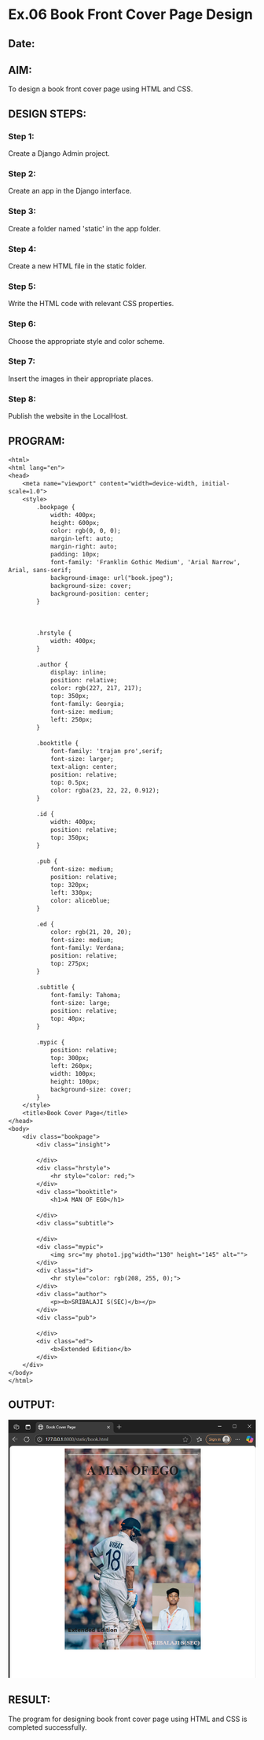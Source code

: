 # Ex.06 Book Front Cover Page Design
## Date:

## AIM:
To design a book front cover page using HTML and CSS.

## DESIGN STEPS:

### Step 1:
Create a Django Admin project.

### Step 2:
Create an app in the Django interface.

### Step 3:
Create a folder named 'static' in the app folder.

### Step 4:
Create a new HTML file in the static folder.

### Step 5:
Write the HTML code with relevant CSS properties.

### Step 6:
Choose the appropriate style and color scheme.

### Step 7:
Insert the images in their appropriate places.

### Step 8:
Publish the website in the LocalHost.

## PROGRAM:
```
<html>
<html lang="en">
<head>
    <meta name="viewport" content="width=device-width, initial-scale=1.0">
    <style>
        .bookpage {
            width: 400px;
            height: 600px;
            color: rgb(0, 0, 0);
            margin-left: auto;
            margin-right: auto;
            padding: 10px;
            font-family: 'Franklin Gothic Medium', 'Arial Narrow', Arial, sans-serif;
            background-image: url("book.jpeg");
            background-size: cover;
            background-position: center;
        }

        

        .hrstyle {
            width: 400px;
        }

        .author {
            display: inline;
            position: relative;
            color: rgb(227, 217, 217);
            top: 350px;
            font-family: Georgia;
            font-size: medium;
            left: 250px;
        }

        .booktitle {
            font-family: 'trajan pro',serif;
            font-size: larger;
            text-align: center;
            position: relative;
            top: 0.5px;
            color: rgba(23, 22, 22, 0.912);
        }

        .id {
            width: 400px;
            position: relative;
            top: 350px;
        }

        .pub {
            font-size: medium;
            position: relative;
            top: 320px;
            left: 330px;
            color: aliceblue;
        }

        .ed {
            color: rgb(21, 20, 20);
            font-size: medium;
            font-family: Verdana;
            position: relative;
            top: 275px;
        }

        .subtitle {
            font-family: Tahoma;
            font-size: large;
            position: relative;
            top: 40px;
        }

        .mypic {
            position: relative;
            top: 300px;
            left: 260px;
            width: 100px;
            height: 100px;
            background-size: cover;
        }
    </style>
    <title>Book Cover Page</title>
</head>
<body>
    <div class="bookpage">
        <div class="insight">
            
        </div>
        <div class="hrstyle">
            <hr style="color: red;">
        </div>
        <div class="booktitle">
            <h1>A MAN OF EGO</h1>
            
        </div>
        <div class="subtitle">
            
        </div>
        <div class="mypic">
            <img src="my photo1.jpg"width="130" height="145" alt="">
        </div>
        <div class="id">
            <hr style="color: rgb(208, 255, 0);">
        </div>
        <div class="author">
            <p><b>SRIBALAJI S(SEC)</b></p>
        </div>
        <div class="pub">
           
        </div>
        <div class="ed">
            <b>Extended Edition</b>
        </div>
    </div>
</body>
</html>

```
## OUTPUT:

![alt text](<Screenshot 2025-05-12 231317.png>)
## RESULT:
The program for designing book front cover page using HTML and CSS is completed successfully.
